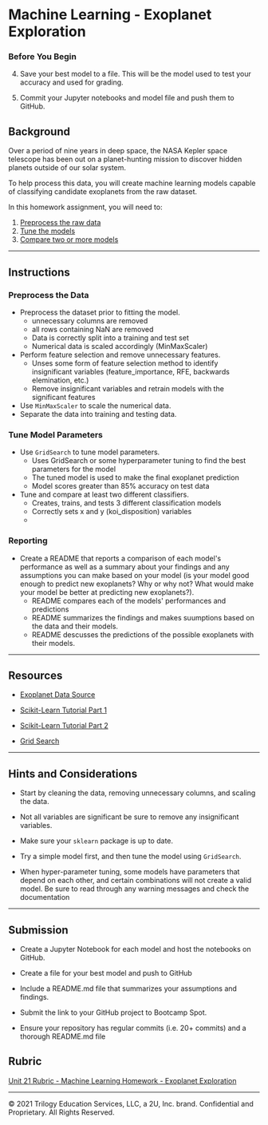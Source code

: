 # Machine Learning - Exoplanet Exploration


### Before You Begin


4. Save your best model to a file. This will be the model used to test your accuracy and used for grading.

5. Commit your Jupyter notebooks and model file and push them to GitHub.


## Background

Over a period of nine years in deep space, the NASA Kepler space telescope has been out on a planet-hunting mission to discover hidden planets outside of our solar system.

To help process this data, you will create machine learning models capable of classifying candidate exoplanets from the raw dataset.

In this homework assignment, you will need to:

1. [Preprocess the raw data](#Preprocessing)
2. [Tune the models](#Tune-Model-Parameters)
3. [Compare two or more models](#Evaluate-Model-Performance)

- - -

## Instructions

### Preprocess the Data

* Preprocess the dataset prior to fitting the model.
    - unnecessary columns are removed
    - all rows containing NaN are removed
    - Data is correctly split into a training and test set
    - Numerical data is scaled accordingly (MinMaxScaler)
* Perform feature selection and remove unnecessary features.
    - Unses some form of feature selection method to identify insignificant variables (feature_importance, RFE, backwards elemination, etc.)
    - Remove insignificant variables and retrain models with the significant features
* Use `MinMaxScaler` to scale the numerical data.
* Separate the data into training and testing data.

### Tune Model Parameters

* Use `GridSearch` to tune model parameters.
    - Uses GridSearch or some hyperparameter tuning to find the best parameters for the model
    - The tuned model is used to make the final exoplanet prediction
    - Model scores greater than 85% accuracy on test data
* Tune and compare at least two different classifiers.
    - Creates, trains, and tests 3 different classification models
    - Correctly sets x and y (koi_disposition) variables
    -

### Reporting

* Create a README that reports a comparison of each model's performance as well as a summary about your findings and any assumptions you can make based on your model (is your model good enough to predict new exoplanets? Why or why not? What would make your model be better at predicting new exoplanets?).
    - README compares each of the models' performances and predictions
    - README summarizes the findings and makes suumptions based on the data and their models.
    - README descusses the predictions of the possible exoplanets with their models.

- - -

## Resources

* [Exoplanet Data Source](https://www.kaggle.com/nasa/kepler-exoplanet-search-results)

* [Scikit-Learn Tutorial Part 1](https://www.youtube.com/watch?v=4PXAztQtoTg)

* [Scikit-Learn Tutorial Part 2](https://www.youtube.com/watch?v=gK43gtGh49o&t=5858s)

* [Grid Search](https://scikit-learn.org/stable/modules/grid_search.html)

- - -

## Hints and Considerations

* Start by cleaning the data, removing unnecessary columns, and scaling the data.

* Not all variables are significant be sure to remove any insignificant variables.

* Make sure your `sklearn` package is up to date.

* Try a simple model first, and then tune the model using `GridSearch`.

* When hyper-parameter tuning, some models have parameters that depend on each other, and certain combinations will not create a valid model. Be sure to read through any warning messages and check the documentation

- - -

## Submission

* Create a Jupyter Notebook for each model and host the notebooks on GitHub.

* Create a file for your best model and push to GitHub

* Include a README.md file that summarizes your assumptions and findings.

* Submit the link to your GitHub project to Bootcamp Spot.

* Ensure your repository has regular commits (i.e. 20+ commits) and a thorough README.md file

## Rubric

[Unit 21 Rubric - Machine Learning Homework - Exoplanet Exploration](https://docs.google.com/document/d/1IcLYc8KHt82ftMcsueM6s7rn9nexuN4PqHSJDUa7e2Y/edit?usp=sharing)

- - -

© 2021 Trilogy Education Services, LLC, a 2U, Inc. brand. Confidential and Proprietary. All Rights Reserved.
